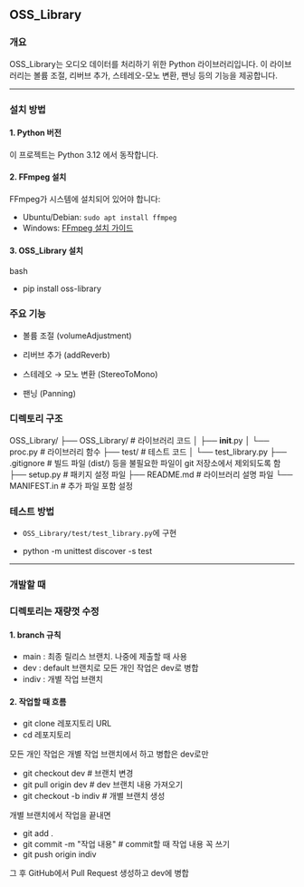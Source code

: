 ## OSS_Library

### 개요
OSS_Library는 오디오 데이터를 처리하기 위한 Python 라이브러리입니다. 이 라이브러리는 볼륨 조절, 리버브 추가, 스테레오-모노 변환, 팬닝 등의 기능을 제공합니다.

---

### 설치 방법

#### 1. Python 버전

이 프로젝트는 Python 3.12 에서 동작합니다.

#### 2. FFmpeg 설치

FFmpeg가 시스템에 설치되어 있어야 합니다:
- Ubuntu/Debian: `sudo apt install ffmpeg`
- Windows: [FFmpeg 설치 가이드](https://ffmpeg.org/download.html)

#### 3. OSS_Library 설치

bash

 - pip install oss-library

### 주요 기능

 - 볼륨 조절 (volumeAdjustment)

 - 리버브 추가 (addReverb)

 - 스테레오 → 모노 변환 (StereoToMono)

 - 팬닝 (Panning)

### 디렉토리 구조

OSS_Library/
├── OSS_Library/         # 라이브러리 코드
│   ├── __init__.py
│   └── proc.py          # 라이브러리 함수
├── test/                # 테스트 코드
│   └── test_library.py
├── .gitignore           # 빌드 파일 (dist/) 등을 불필요한 파일이 git 저장소에서 제외되도록 함
├── setup.py             # 패키지 설정 파일
├── README.md            # 라이브러리 설명 파일
└── MANIFEST.in          # 추가 파일 포함 설정

### 테스트 방법

 - `OSS_Library/test/test_library.py`에 구현

 - python -m unittest discover -s test

--------------------------------------------------------------------
### 개발할 때

### 디렉토리는 재량껏 수정

#### 1. branch 규칙

 - main : 최종 릴리스 브랜치. 나중에 제출할 때 사용
 - dev : default 브랜치로 모든 개인 작업은 dev로 병합
 - indiv : 개별 작업 브랜치

#### 2. 작업할 때 흐름

 - git clone 레포지토리 URL
 - cd 레포지토리

모든 개인 작업은 개별 작업 브랜치에서 하고 병합은 dev로만

 - git checkout dev   # 브랜치 변경
 - git pull origin dev   # dev 브랜치 내용 가져오기
 - git checkout -b indiv   # 개별 브랜치 생성

개별 브랜치에서 작업을 끝내면

 - git add . 
 - git commit -m "작업 내용"   # commit할 때 작업 내용 꼭 쓰기
 - git push origin indiv

그 후 GitHub에서 Pull Request 생성하고 dev에 병합